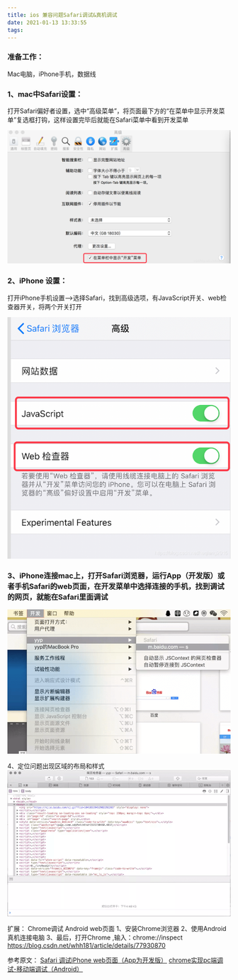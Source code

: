 ```yaml
---
title: ios 兼容问题Safari调试&真机调试
date: 2021-01-13 13:33:55
tags:
---
```


### 准备工作：
Mac电脑，iPhone手机，数据线

### 1、mac中Safari设置：
打开Safari偏好者设置，选中“高级菜单”，将页面最下方的“在菜单中显示开发菜单”复选框打钩，这样设置完毕后就能在Safari菜单中看到开发菜单

<img style="margin: 0" src="ios-兼容问题Safari调试/20181112144458575.png"/>

### 2、iPhone 设置：
打开iPhone手机设置——>选择Safari，找到高级选项，有JavaScript开关、web检查器开关，将两个开关打开

<img style="margin: 0" src="ios-兼容问题Safari调试/20181112144511290.png"/>

### 3、iPhone连接mac上，打开Safari浏览器，运行App（开发版）或者手机Safari的web页面，在开发菜单中选择连接的手机，找到调试的网页，就能在Safari里面调试

<img style="margin: 0" src="ios-兼容问题Safari调试/aHR0cHM6Ly93d3cud2FuZ3lhbmFuLm9ubGluZS9tZWRpYS8yMDE4LzEyLzYucG5n.png"/>

4、定位问题出现区域的布局和样式
<img style="margin: 0" src="ios-兼容问题Safari调试/aHR0cHM6Ly93d3cud2FuZ3lhbmFuLm9ubGluZS9tZWRpYS8yMDE4LzEyLzcucG5n.png"/>

扩展： Chrome调试 Android web页面
1、安装Chrome浏览器
2、使用Android 真机连接电脑
3、最后，打开Chrome ,输入：chrome://inspect
https://blog.csdn.net/whh181/article/details/77930870

参考原文：
[Safari 调试iPhone web页面（App为开发版）](https://blog.csdn.net/heqiang2015/article/details/83991986)
[chrome实现pc端调试-移动端调试（Android）](https://blog.csdn.net/longlc123/article/details/56370004?utm_medium=distribute.pc_feed_404.none-task-blog-BlogCommendFromBaidu-1.nonecase&depth_1-utm_source=distribute.pc_feed_404.none-task-blog-BlogCommendFromBaidu-1.nonecas)


